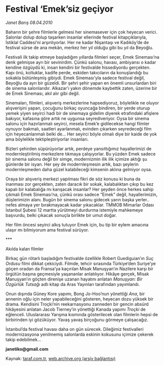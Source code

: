 # Festival ‘Emek’siz geçiyor

*Janet Barış 08.04.2010*

<div class="yazi"><p>Baharın bir şehre filmlerle gelmesi her sinemasever için çok heyecan verici. Salonlar dolup dolup taşarken insanlar ellerinde festival kitapçıklarıyla, İstiklal Caddesi’ni arşınlıyorlar. Her ne kadar Nişantaşı ve Kadıköy’de de festival sürse de ana mekân, merkez her yıl olduğu gibi bu yıl da Beyoğlu.</p>
<p>Festivali ilk takip etmeye başladığım yıllarda filmleri seçer, Emek Sineması’na denk gelmişse ayrı bir sevinirdim. Çünkü salonu, havası, ambiyansı o kadar kendine özgüydü ki, insan kendini bir festivalde hissediyordu gerçekten. Kapı önü, koltuklar, kadife perde, eskiden takıcıların da konuşlandığı bu sokakla bütünleşmiş gibiydi. Emek Sineması’yla sadece festival değil, Beyoğlu da ayrı bir güzeldi. Bir şehri şehir yapan en önemli unsurlardan biri de sinema salonlarıdır. Alkazar’ı yakın dönemde kaybettik zaten, üzerine bir de Emek Sineması, akıl alır gibi değil. </p>
<p>Sinemaları, filmleri, alışveriş merkezlerine hapsediyoruz, böylelikle ne oluyor alışverişini yapan, çocuğunu birkaç oyuncağa bindiren, bir yerde oturup yemek yiyen seyirci hadi bir de sinemaya gidelim diyerek etrafındaki afişlere bakıyor, kafasına göre artık ne uygunsa seyrediveriyor. Oysa bir sinema salonu için hazırlanmalı seyirci, mesela Emek’e gidilecekse hangi filmler oynuyor bakmalı, saatleri ayarlanmalı, evinden çıkarken seyredeceği film için heyecanlanmalı belki de... Her seyirci böyle olmalı diye bir kaide de yok ama böylelikle tektipleştiriyorlar insanları. </p>
<p>Bizleri şehirden süpürüyorlar artık, perdeye yansıttığımız hayallerimizi de modernleştirilmiş merkezlere tıkmaya çalışıyorlar. Bu yüzden Emek sadece bir sinema salonu değil bir simge, modernizmin ilik ilik içimize aktığı şu günlerde bir isyan. Her şey de modernleşmesin artık, bazı şeylerin modernleşmeden daha güzel kalabileceği kimsenin aklına gelmiyor oysa.</p>
<p>Oraya bir alışveriş merkezi yapılması fikri de söz konusu ki buna da inanması zor gerçekten, zaten daracık bir sokak, kalabalıktan çıkıp bu kez kapalı bir kalabalığa mı karışacak insanlar? Her şeyden önce herkes sahip çıkmalı Emek Sineması’na, çünkü orası sadece “Emek” değil, hayallerimizin, düşlerimizin alanı. Bugün bir sinema salonu gidecek yarın başka yerler.. nefes almaya yer bırakmayacak kadar yıkacaklar. TMMOB Mimarlar Odası İstanbul Şubesi 12 martta yürütmeyi durdurma istemiyle mahkemeye başvurdu, belki çıkacak sonuçla birlikte bir umut doğar.</p>
<p>Her film öncesi seyirci alkış tutuyor Emek için, bu tip bir eylem amacına ulaşır mı bilmiyorum ama festival sürüyor.</p>
<p>***</p>

Akılda kalan filmler
<p>Birkaç gün rötarlı başladığım festivalde özellikle Robert Guediguian’ın <i>Suç Ordusu</i> filmi dikkat çekiciydi. Filmde, tehcir sırasında Türkiye’den Suriye’ye göçen oradan da Fransa’ya kaçırılan Misak Manuşyan’ın Nazilere karşı bir örgütün başına geçmesiyle yaşananlar anlatılıyor. Hikâye gerçek, Misak Manuşyan’ın göçten direnişe uzanan hayatını anlatan <i>Manuşyan: Bir Özgürlük Tutsağı</i> adlı kitap da Aras Yayınları tarafından yayımlandı.</p>
<p>Onun dışında Güney Kore yapımı, Bong Jo-Hoo’nun yönettiği <i>Ana</i>, bir annenin oğlu için neler yapabileceğini gösteren, heyecan dozu yüksek bir drama. Kendisini Troçki’nin reekarnasyonu zanneden bir gencin absürd hikâyesini anlatan Jacob Tierney’in yönettiği Kanada yapımı <i>Troçki</i> de eğlenceli. Uluslararası Yarışma kısmında gösterilecek olan filmlerin hepsi de birbirinden iyi gözüküyor. Yavaş yavaş birçoğunu görmeye çalışacağız. </p>
<p>İstanbul’da festival havası daha on gün sürecek. Dileğimiz festivalleri modernizasyona yenilmemiş salonlarda eskinin kokusunu içimize çekerek takip edebilmek... </p>
<p><b>janetiko@gmail.com</b></p></div>

Kaynak: [taraf.com.tr](http://www.taraf.com.tr:80/makale/10807.htm), [web.archive.org (arşiv bağlantısı)](http://web.archive.org/web/20100414074309/http://www.taraf.com.tr:80/makale/10807.htm)
